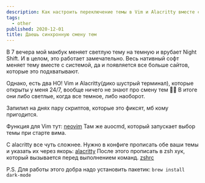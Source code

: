 ```yaml
---
description: Как настроить переключение темы в Vim и Alacritty вместе с Night Shift в MacOS.
tags:
  - other
published: 2020-12-01
title: Даешь синхронную смену тем
---
```


В 7 вечера мой макбук меняет светлую тему на темную и врубает Night Shift. И в целом, это работает замечательно. Весь нативный софт меняет тему вместе с системой, да и появляется все больше сайтов, которые это подхватывают.

Однако, есть два НО! Vim и Alacritty(дико шустрый терминал), которые открыты у меня 24/7, вообще ничего не знают про смену тем 🤦‍♂️ В итоге они либо светлые, когда все темное, либо наоборот.

Запилил на днях пару скриптов, которые это фиксят, мб кому пригодится.

Функция для Vim тут: [neovim](https://gitlab.com/aladmit/dotfiles/-/blob/master/neovim.j2#L101-110)
Там же auocmd, который запускает выбор темы при старте вима.

С alacritty все чуть сложнее.
Нужно в конфиге прописать обе ваши темы и указать их через якорь: [alacritty](https://gitlab.com/aladmit/dotfiles/-/blob/master/alacritty.j2#L150-216)
После этого прописать в zsh хук, который вызывается перед выполнением команд.
[zshrc](https://gitlab.com/aladmit/dotfiles/-/blob/master/zshrc.j2#L128-140)

P.S. Для работы этого добра надо установить пакетик: `brew install dark-mode`
